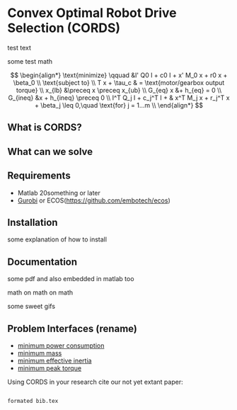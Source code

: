 # Convex Optimal Robot Drive Selection (CORDS)

test text 

some test math 


$$
\begin{align*}
   \text{minimize} \qquad &I' Q0 I + c0 I + x' M_0 x + r0 x + \beta_0      \\
   \text{subject to}                                                \\
         T x + \tau_c  & = \text{motor/gearbox output torque}           \\
            x_{lb} &\preceq x \preceq x_{ub}                         \\
           G_{eq} x &+ h_{eq} = 0                                              \\
           G_{ineq} &x + h_{ineq} \preceq 0                              \\
     I^T Q_j I + c_j^T I + & x^T M_j x + r_j^T x + \beta_j \leq 0,\quad \text{for} j = 1...m \\
\end{align*}
$$



## What is CORDS? 

## What can we solve 

## Requirements

* Matlab 20something or later
* [Gurobi](https://www.gurobi.com/academia/academic-program-and-licenses/) or ECOS(https://github.com/embotech/ecos)


## Installation

some explanation of how to install 


## Documentation 

some pdf and also embedded in matlab too 



math on math on math 

some sweet gifs 

## Problem Interfaces  (rename)
* [minimum power consumption](min_power_consumption.m)
* [minimum mass](min_mass.m)
* [minimum effective inertia](min_effective_inertia.m)
* [minimum peak torque](min_peak_torque.m)



Using CORDS in your research cite our not yet extant paper: 
```

formated bib.tex


```